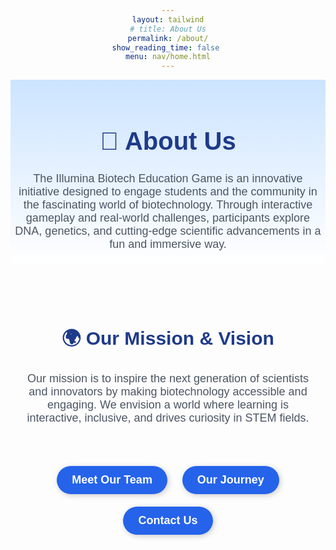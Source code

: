 ```yaml
---
layout: tailwind
# title: About Us
permalink: /about/
show_reading_time: false 
menu: nav/home.html
---
```


<style>
  body {
    font-family: Arial, sans-serif;
    text-align: center;
  }
  
  .header {
    background: linear-gradient(to bottom, #cce4ff, white);
    padding: 20px 6px;
    color: black;
  }

  .header h1 {
    font-size: 40px;
    font-weight: bold;
    color: #1e3a8a;
  }

  .content {
    max-width: 800px;
    margin: 0 auto;
    font-size: 18px;
    color: #4b5563;
  }

  .section {
    max-width: 900px;
    margin: 40px auto;
    padding: 16px;
  }

  .section h2 {
    font-size: 30px;
    font-weight: bold;
    color: #1e3a8a;
  }

  .buttons button {
    background-color: #2563eb;
    color: white;
    padding: 12px 24px;
    border: none;
    border-radius: 25px;
    font-size: 18px;
    font-weight: bold;
    cursor: pointer;
    margin: 10px;
    box-shadow: 2px 2px 10px rgba(0, 0, 0, 0.2);
  }

  .buttons button:hover {
    background-color: #1d4ed8;
  }

  .popup {
    position: fixed;
    inset: 0;
    background: rgba(0, 0, 0, 0.6);
    display: none;
    align-items: center;
    justify-content: center;
  }

  .popup-content {
    background: white;
    color: black; 
    padding: 20px;
    border-radius: 10px;
    width: 350px;
    position: relative;
    box-shadow: 2px 2px 20px rgba(0, 0, 0, 0.3);
  }

  .popup-content button {
    position: absolute;
    top: 10px;
    right: 10px;
    font-size: 20px;
    background: none;
    border: none;
    cursor: pointer;
  }

  .popup ul {
    text-align: left;
    color: #4b5563;
  }
</style>

<div class="header">
  <h1>🚀 About Us</h1>
  <p class="content">
    The Illumina Biotech Education Game is an innovative initiative designed to engage students and the community in the fascinating world of biotechnology. Through interactive gameplay and real-world challenges, participants explore DNA, genetics, and cutting-edge scientific advancements in a fun and immersive way.
  </p>
</div>

<div class="section">
  <h2>🌍 Our Mission & Vision</h2>
  <p class="content">
    Our mission is to inspire the next generation of scientists and innovators by making biotechnology accessible and engaging. We envision a world where learning is interactive, inclusive, and drives curiosity in STEM fields.
  </p>
</div>

<div class="buttons">
  <button onclick="openPopup('teamPopup')">Meet Our Team</button>
  <button onclick="openPopup('historyPopup')">Our Journey</button>
  <button onclick="openPopup('contactPopup')">Contact Us</button>
</div>

<div id="teamPopup" class="popup" onclick="closePopup(event, 'teamPopup')">
  <div class="popup-content">
    <button onclick="closePopup(event, 'teamPopup')">&times;</button>
    <h2>👨‍💻 Our Team</h2>
    <ul>
      <li><strong>Avika</strong> - Scrum Master</li>
      <li><strong>Nora</strong> - Assistant Scrum Master</li>
      <li><strong>Soni</strong> - DNA Sequencing Simulation</li>
      <li><strong>Katherine</strong> - UI Design and Implementation</li>
      <li><strong>Gabi</strong> - Trivia Question System</li>
      <li><strong>Zoe</strong> - Trivia Question System</li>
    </ul>
  </div>
</div>

<div id="historyPopup" class="popup" onclick="closePopup(event, 'historyPopup')">
  <div class="popup-content">
    <button onclick="closePopup(event, 'historyPopup')">&times;</button>
    <h2>📜 Our History</h2>
    <ul>
      <li><strong>March 2025</strong> - Conceptualized the biotech education platform</li>
      <li><strong>April 2025</strong> - Launched first interactive game prototype</li>
      <li><strong>May 2025</strong> - xx</li>
    </ul>
  </div>
</div>

<div id="contactPopup" class="popup" onclick="closePopup(event, 'contactPopup')">
  <div class="popup-content">
    <button onclick="closePopup(event, 'contactPopup')">&times;</button>
    <h2>📩 Get in Touch</h2>
    <p>Email: <a href="mailto:contact@yourcompany.com">katherine.yx.chen@gmail.com</a></p>
    <p>Phone: +1 (858) 456-7890</p>
    <p>We are excited to collaborate with you!</p>
  </div>
</div>

<script>
  function openPopup(id) {
    document.getElementById(id).style.display = "flex";
  }

  function closePopup(event, id) {
    if (event.target.classList.contains("popup") || event.target.tagName === "BUTTON") {
      document.getElementById(id).style.display = "none";
    }
  }

  document.addEventListener("keydown", function (event) {
    if (event.key === "Escape") {
      document.querySelectorAll(".popup").forEach(popup => popup.style.display = "none");
    }
  });
</script>
